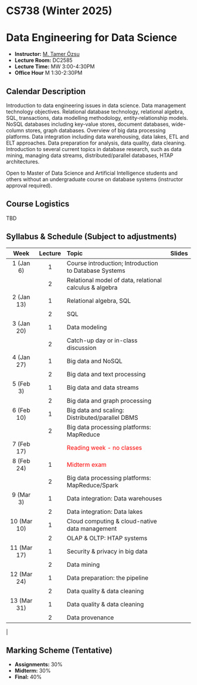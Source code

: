 # CS738 (Winter 2025)
# Data Engineering for Data Science

+ **Instructor:** [M. Tamer Özsu](https://cs.uwaterloo.ca/~tozsu/)
+ **Lecture Room:** DC2585
+ **Lecture Time:** MW 3:00-4:30PM
+ **Office Hour** M 1:30-2:30PM

## Calendar Description
Introduction to data engineering issues in data science. Data management technology objectives. Relational database technology, relational algebra, SQL, transactions, data modelling methodology, entity-relationship models. NoSQL databases including key-value stores, document databases, wide-column stores, graph databases. Overview of big data processing platforms. Data integration including data warehousing, data lakes, ETL and ELT approaches. Data preparation for analysis, data quality, data cleaning. Introduction to several current topics in database research, such as data mining, managing data streams, distributed/parallel databases, HTAP architectures. 

Open to Master of Data Science and Artificial Intelligence students and others without an undergraduate course on database systems (instructor approval required).

## Course Logistics
TBD  

## Syllabus & Schedule (Subject to adjustments)

| Week     | Lecture       | Topic  |  Slides  |
| :-----: | :-----------: | :---- |:------------- |
| 1 (Jan 6) | 1 | Course introduction; Introduction to Database Systems |  | 
|   | 2 | Relational model of data, relational calculus & algebra |   |
| 2 (Jan 13)| 1 | Relational algebra, SQL |   |
|   | 2 |  SQL |  |
| 3 (Jan 20)| 1 | Data modeling |  |
|   | 2 | Catch-up day or in-class discussion |   |
| 4 (Jan 27)| 1 | Big data and NoSQL  |   |
|   | 2 | Big data and text processing |  |
| 5 (Feb 3) | 1 |  Big data and data streams |  |
|   | 2 | Big data and graph processing  |  |
| 6 (Feb 10)| 1 |  Big data and scaling: Distributed/parallel DBMS |   |
|   | 2 | Big data processing platforms: MapReduce |  |
| 7 (Feb 17)|   | <span style="color:red">Reading week - no classes</span> |  |
| 8 (Feb 24)| 1 | <span style="color:red">Midterm exam</span> |  |
|   | 2 |  Big data processing platforms: MapReduce/Spark |   |
| 9 (Mar 3)| 1 | Data integration: Data warehouses  |  |
|   | 2 | Data integration: Data lakes |   |
| 10 (Mar 10)| 1 | Cloud computing & cloud-native data management |  |
|   | 2 | OLAP & OLTP: HTAP systems |   |
| 11 (Mar 17)| 1 | Security & privacy in big data |   |
|   | 2 | Data mining |   |
| 12 (Mar 24)| 1 | Data preparation: the pipeline |  |
|   | 2 | Data quality & data cleaning |   |
| 13 (Mar 31)| 1 | Data quality & data cleaning |   |
|   | 2 | Data provenance |   |
|

## Marking Scheme (Tentative)
+ **Assignments:** 30% 
+ **Midterm:** 30%
+ **Final:** 40%
